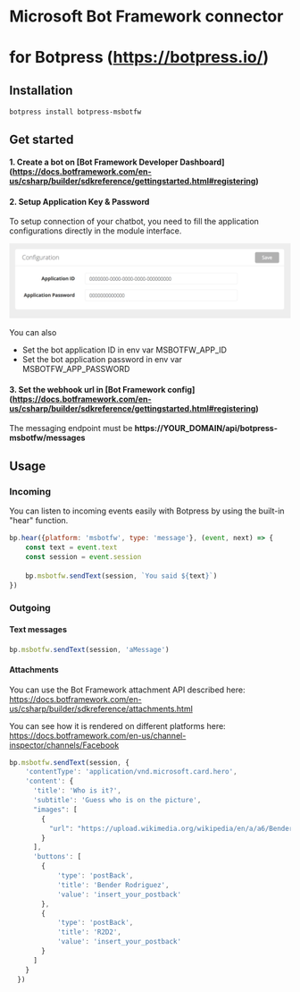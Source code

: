# Microsoft Bot Framework connector
# for Botpress (https://botpress.io/)


## Installation

```
botpress install botpress-msbotfw
```

## Get started

#### 1. Create a bot on [Bot Framework Developer Dashboard] (https://docs.botframework.com/en-us/csharp/builder/sdkreference/gettingstarted.html#registering)

#### 2. Setup Application Key & Password

To setup connection of your chatbot, you need to fill the application configurations directly in the module interface. 

<img alt='Connexion settings' src='assets/settings.png' width='700px'/>

You can also

- Set the bot application ID in env var MSBOTFW_APP_ID 
- Set the bot application password in env var MSBOTFW_APP_PASSWORD

#### 3. Set the webhook url in [Bot Framework config] (https://docs.botframework.com/en-us/csharp/builder/sdkreference/gettingstarted.html#registering)

The messaging endpoint must be **https://YOUR_DOMAIN/api/botpress-msbotfw/messages**


## Usage

### Incoming

You can listen to incoming events easily with Botpress by using the built-in "hear" function.
```js
bp.hear({platform: 'msbotfw', type: 'message'}, (event, next) => {
    const text = event.text
    const session = event.session
    
    bp.msbotfw.sendText(session, `You said ${text}`)
})
```

### Outgoing

#### Text messages
```js
bp.msbotfw.sendText(session, 'aMessage')
```

#### Attachments

You can use the Bot Framework attachment API described here: https://docs.botframework.com/en-us/csharp/builder/sdkreference/attachments.html

You can see how it is rendered on different platforms here: https://docs.botframework.com/en-us/channel-inspector/channels/Facebook 

```js
bp.msbotfw.sendText(session, {
    'contentType': 'application/vnd.microsoft.card.hero',
    'content': {
      'title': 'Who is it?',
      'subtitle': 'Guess who is on the picture',
      "images": [
        {
          "url": "https://upload.wikimedia.org/wikipedia/en/a/a6/Bender_Rodriguez.png"
        }
      ],
      'buttons': [
        {
            'type': 'postBack',
            'title': 'Bender Rodriguez',
            'value': 'insert_your_postback'
        },
        {
            'type': 'postBack',
            'title': 'R2D2',
            'value': 'insert_your_postback'
        }
      ]
    }
  })
```